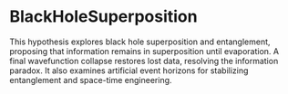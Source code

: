 # BlackHoleSuperposition
This hypothesis explores black hole superposition and entanglement, proposing that information remains in superposition until evaporation. A final wavefunction collapse restores lost data, resolving the information paradox. It also examines artificial event horizons for stabilizing entanglement and space-time engineering.
